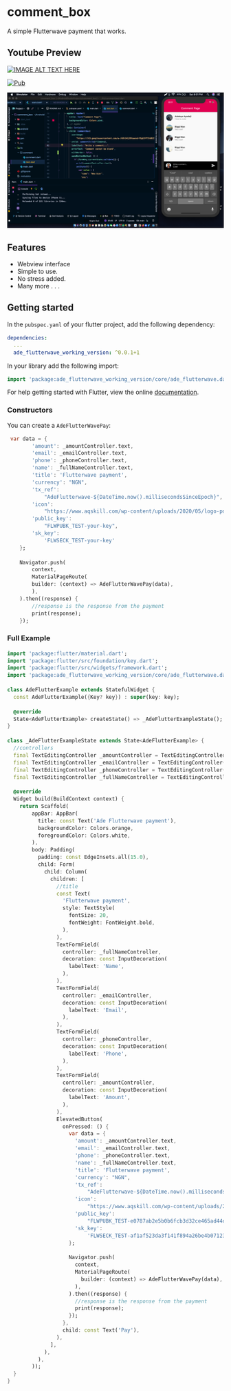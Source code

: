 # comment_box

A simple Flutterwave payment that works.

## Youtube Preview

[![IMAGE ALT TEXT HERE](https://img.youtube.com/vi/IphfMcZc3jc/0.jpg)](https://www.youtube.com/watch?v=IphfMcZc3jc)

[![Pub](https://img.shields.io/pub/v/flutter_slidable.svg)](https://pub.dev/packages/ade_flutterwave_working_version)

![Overview](https://github.com/adeleyeayodeji/comment_box/blob/main/screenshot1.png)

## Features

- Webview interface
- Simple to use.
- No stress added.
- Many more . . .

## Getting started

In the `pubspec.yaml` of your flutter project, add the following dependency:

```yaml
dependencies:
  ...
  ade_flutterwave_working_version: ^0.0.1+1
```

In your library add the following import:

```dart
import 'package:ade_flutterwave_working_version/core/ade_flutterwave.dart';
```

For help getting started with Flutter, view the online [documentation](https://flutter.io/).

### Constructors

You can create a `AdeFlutterWavePay`:

```dart
 var data = {
        'amount': _amountController.text,
        'email': _emailController.text,
        'phone': _phoneController.text,
        'name': _fullNameController.text,
        'title': 'Flutterwave payment',
        'currency': "NGN",
        'tx_ref':
            "AdeFlutterwave-${DateTime.now().millisecondsSinceEpoch}",
        'icon':
            "https://www.aqskill.com/wp-content/uploads/2020/05/logo-pde.png",
        'public_key':
            "FLWPUBK_TEST-your-key",
        'sk_key':
            'FLWSECK_TEST-your-key'
    };

    Navigator.push(
        context,
        MaterialPageRoute(
        builder: (context) => AdeFlutterWavePay(data),
        ),
    ).then((response) {
        //response is the response from the payment
        print(response);
    });
```

### Full Example

```Dart
import 'package:flutter/material.dart';
import 'package:flutter/src/foundation/key.dart';
import 'package:flutter/src/widgets/framework.dart';
import 'package:ade_flutterwave_working_version/core/ade_flutterwave.dart';

class AdeFlutterExample extends StatefulWidget {
  const AdeFlutterExample({Key? key}) : super(key: key);

  @override
  State<AdeFlutterExample> createState() => _AdeFlutterExampleState();
}

class _AdeFlutterExampleState extends State<AdeFlutterExample> {
  //controllers
  final TextEditingController _amountController = TextEditingController();
  final TextEditingController _emailController = TextEditingController();
  final TextEditingController _phoneController = TextEditingController();
  final TextEditingController _fullNameController = TextEditingController();

  @override
  Widget build(BuildContext context) {
    return Scaffold(
        appBar: AppBar(
          title: const Text('Ade Flutterwave payment'),
          backgroundColor: Colors.orange,
          foregroundColor: Colors.white,
        ),
        body: Padding(
          padding: const EdgeInsets.all(15.0),
          child: Form(
            child: Column(
              children: [
                //title
                const Text(
                  'Flutterwave payment',
                  style: TextStyle(
                    fontSize: 20,
                    fontWeight: FontWeight.bold,
                  ),
                ),
                TextFormField(
                  controller: _fullNameController,
                  decoration: const InputDecoration(
                    labelText: 'Name',
                  ),
                ),
                TextFormField(
                  controller: _emailController,
                  decoration: const InputDecoration(
                    labelText: 'Email',
                  ),
                ),
                TextFormField(
                  controller: _phoneController,
                  decoration: const InputDecoration(
                    labelText: 'Phone',
                  ),
                ),
                TextFormField(
                  controller: _amountController,
                  decoration: const InputDecoration(
                    labelText: 'Amount',
                  ),
                ),
                ElevatedButton(
                  onPressed: () {
                    var data = {
                      'amount': _amountController.text,
                      'email': _emailController.text,
                      'phone': _phoneController.text,
                      'name': _fullNameController.text,
                      'title': 'Flutterwave payment',
                      'currency': "NGN",
                      'tx_ref':
                          "AdeFlutterwave-${DateTime.now().millisecondsSinceEpoch}",
                      'icon':
                          "https://www.aqskill.com/wp-content/uploads/2020/05/logo-pde.png",
                      'public_key':
                          "FLWPUBK_TEST-e0787ab2e5b0b6fcb3d32ce465ad44d0-X",
                      'sk_key':
                          'FLWSECK_TEST-af1af523da3f141f894a26be4b071230-X'
                    };

                    Navigator.push(
                      context,
                      MaterialPageRoute(
                        builder: (context) => AdeFlutterWavePay(data),
                      ),
                    ).then((response) {
                      //response is the response from the payment
                      print(response);
                    });
                  },
                  child: const Text('Pay'),
                ),
              ],
            ),
          ),
        ));
  }
}
```
